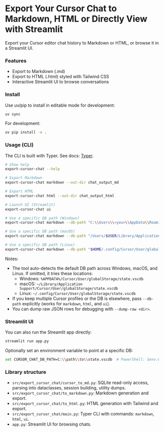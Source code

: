 # Export Your Cursor Chat to Markdown, HTML or Directly View with Streamlit

Export your Cursor editor chat history to Markdown or HTML, or browse it in a Streamlit UI.

### Features

- Export to Markdown (.md)
- Export to HTML (.html) styled with Tailwind CSS
- Interactive Streamlit UI to browse conversations

### Install

Use uv/pip to install in editable mode for development:

```bash
uv sync
```

For development:

```bash
uv pip install -e .
```

### Usage (CLI)

The CLI is built with Typer. See docs: [Typer](https://typer.tiangolo.com/).

```bash
# Show help
export-cursor-chat --help

# Export Markdown
export-cursor-chat markdown --out-dir chat_output_md

# Export HTML
export-cursor-chat html --out-dir chat_output_html

# Launch UI (Streamlit)
export-cursor-chat ui

# Use a specific DB path (Windows)
export-cursor-chat markdown --db-path "C:\\Users\\<you>\\AppData\\Roaming\\Cursor\\User\\globalStorage\\state.vscdb"

# Use a specific DB path (macOS)
export-cursor-chat markdown --db-path "/Users/$USER/Library/Application Support/Cursor/User/globalStorage/state.vscdb"

# Use a specific DB path (Linux)
export-cursor-chat markdown --db-path "$HOME/.config/Cursor/User/globalStorage/state.vscdb"
```

Notes:

- The tool auto-detects the default DB path across Windows, macOS, and Linux. If omitted, it tries these locations:
  - Windows: `%APPDATA%/Cursor/User/globalStorage/state.vscdb`
  - macOS: `~/Library/Application Support/Cursor/User/globalStorage/state.vscdb`
  - Linux: `~/.config/Cursor/User/globalStorage/state.vscdb`
- If you keep multiple Cursor profiles or the DB is elsewhere, pass `--db-path` explicitly (works for `markdown`, `html`, and `ui`).
- You can dump raw JSON rows for debugging with `--dump-raw <dir>`.

### Streamlit UI

You can also run the Streamlit app directly:

```bash
streamlit run app.py
```

Optionally set an environment variable to point at a specific DB:

```bash
set CURSOR_CHAT_DB_PATH=C:\\path\\to\\state.vscdb  # PowerShell: $env:CURSOR_CHAT_DB_PATH = "..."
```

### Library structure

- `src/export_cursor_chat/cursor_to_md.py`: SQLite read-only access, parsing into dataclasses, session building, utility dumps.
- `src/export_cursor_chat/to_markdown.py`: Markdown generation and export.
- `src/export_cursor_chat/to_html.py`: HTML generation with Tailwind and export.
- `src/export_cursor_chat/main.py`: Typer CLI with commands: `markdown`, `html`, `ui`.
- `app.py`: Streamlit UI for browsing chats.
